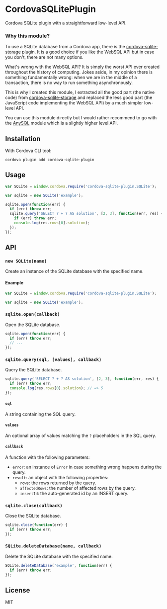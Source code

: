 # CordovaSQLitePlugin

Cordova SQLite plugin with a straightforward low-level API.

### Why this module?

To use a SQLite database from a Cordova app, there is the [cordova-sqlite-storage](https://www.npmjs.com/package/cordova-sqlite-storage) plugin. It is a good choice if you like the WebSQL API but in case you don't, there are not many options.

What's wrong with the WebSQL API? It is simply the worst API ever created throughout the history of computing. Jokes aside, in my opinion there is something fundamentally wrong: when we are in the middle of a transaction, there is no way to run something asynchronously.

This is why I created this module, I extracted all the good part (the native code) from [cordova-sqlite-storage](https://www.npmjs.com/package/cordova-sqlite-storage) and replaced the less good part (the JavaScript code implementing the WebSQL API) by a much simpler low-level API.

You can use this module directly but I would rather recommend to go with the [AnySQL](https://www.npmjs.com/package/anysql) module which is a slightly higher level API.

## Installation

With Cordova CLI tool:

```
cordova plugin add cordova-sqlite-plugin
```

## Usage

```js
var SQLite = window.cordova.require('cordova-sqlite-plugin.SQLite');

var sqlite = new SQLite('example');

sqlite.open(function(err) {
  if (err) throw err;
  sqlite.query('SELECT ? + ? AS solution', [2, 3], function(err, res) {
    if (err) throw err;
    console.log(res.rows[0].solution);
  });
});
```

## API

### `new SQLite(name)`

Create an instance of the SQLite database with the specified name.

#### Example

```javascript
var SQLite = window.cordova.require('cordova-sqlite-plugin.SQLite');

var sqlite = new SQLite('example');
```

### `sqlite.open(callback)`

Open the SQLite database.

```javascript
sqlite.open(function(err) {
  if (err) throw err;
  // ...
});
```

### `sqlite.query(sql, [values], callback)`

Query the SQLite database.

```javascript
sqlite.query('SELECT ? + ? AS solution', [2, 3], function(err, res) {
  if (err) throw err;
  console.log(res.rows[0].solution); // => 5
});
```

#### `sql`

A string containing the SQL query.

#### `values`

An optional array of values matching the `?` placeholders in the SQL query.

#### `callback`

A function with the following parameters:

- `error`: an instance of `Error` in case something wrong happens during the query.
- `result`: an object with the following properties:
  - `rows`: the rows returned by the query.
  - `affectedRows`: the number of affected rows by the query.
  - `insertId`: the auto-generated id by an INSERT query.

### `sqlite.close(callback)`

Close the SQLite database.

```javascript
sqlite.close(function(err) {
  if (err) throw err;
});
```

### `SQLite.deleteDatabase(name, callback)`

Delete the SQLite database with the specified name.

```javascript
SQLite.deleteDatabase('example', function(err) {
  if (err) throw err;
});
```

## License

MIT

